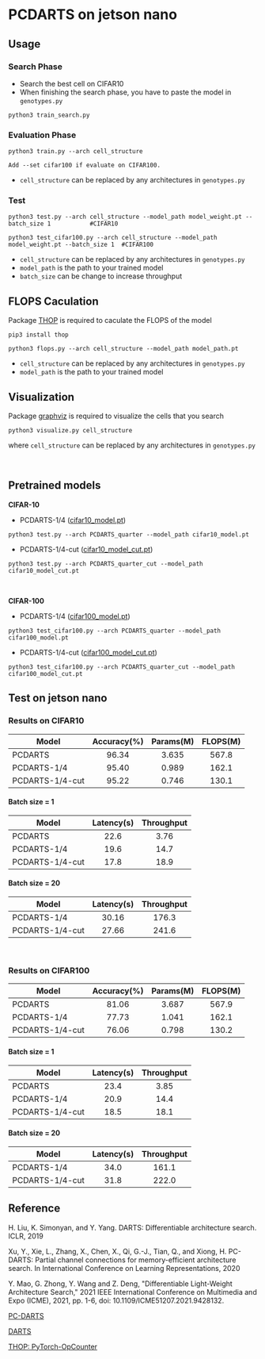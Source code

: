 # PCDARTS on jetson nano

## Usage
### Search Phase
- Search the best cell on CIFAR10
- When finishing the search phase, you have to paste the model in `genotypes.py`
```
python3 train_search.py
```

### Evaluation Phase
```
python3 train.py --arch cell_structure

Add --set cifar100 if evaluate on CIFAR100.
```
- `cell_structure` can be replaced by any architectures in `genotypes.py`

### Test
```
python3 test.py --arch cell_structure --model_path model_weight.pt --batch_size 1           #CIFAR10

python3 test_cifar100.py --arch cell_structure --model_path model_weight.pt --batch_size 1  #CIFAR100
```
- `cell_structure` can be replaced by any architectures in `genotypes.py`
- `model_path` is the path to your trained model
- `batch_size` can be change to increase throughput


## FLOPS Caculation
Package [THOP](https://github.com/Lyken17/pytorch-OpCounter) is required to caculate the FLOPS of the model
```
pip3 install thop
```
```
python3 flops.py --arch cell_structure --model_path model_path.pt
```
- `cell_structure` can be replaced by any architectures in `genotypes.py`
- `model_path` is the path to your trained model




## Visualization
Package [graphviz](https://graphviz.readthedocs.io/en/stable/index.html) is required to visualize the cells that you search
```
python3 visualize.py cell_structure
```
where `cell_structure` can be replaced by any architectures in `genotypes.py`


<br />

## Pretrained models
**CIFAR-10** 
- PCDARTS-1/4 ([cifar10_model.pt](https://drive.google.com/file/d/1IAJ43zyFcyUZcef3sAX6vyUhUX7_Xs0v/view?usp=sharing))
```
python3 test.py --arch PCDARTS_quarter --model_path cifar10_model.pt
```
- PCDARTS-1/4-cut ([cifar10_model_cut.pt](https://drive.google.com/file/d/1sX3-EOAONXEe3CeA5dE9qv-Ml41_-GMu/view?usp=sharing))
```
python3 test.py --arch PCDARTS_quarter_cut --model_path cifar10_model_cut.pt
```

<br />

**CIFAR-100** 
- PCDARTS-1/4 ([cifar100_model.pt](https://drive.google.com/file/d/1MFCK-VY_Knn3PqQ-0J8JbsISEaOQSIDU/view?usp=sharing))
```
python3 test_cifar100.py --arch PCDARTS_quarter --model_path cifar100_model.pt
```
- PCDARTS-1/4-cut ([cifar100_model_cut.pt](https://drive.google.com/file/d/1pxKi_mWnfY5nbQczWBhqdmzUbXiUBOd0/view?usp=sharing))
```
python3 test_cifar100.py --arch PCDARTS_quarter_cut --model_path cifar100_model_cut.pt
```






## Test on jetson nano

### Results on CIFAR10
Model | Accuracy(%) | Params(M) | FLOPS(M)
--- | :---: | :---: | :---: 
PCDARTS | 96.34 | 3.635 | 567.8
PCDARTS-1/4 | 95.40 | 0.989 | 162.1
PCDARTS-1/4-cut | 95.22 | 0.746 | 130.1

#### Batch size = 1
Model | Latency(s) | Throughput
--- | :---: | :---: 
PCDARTS | 22.6 | 3.76
PCDARTS-1/4 | 19.6 | 14.7
PCDARTS-1/4-cut | 17.8 | 18.9

#### Batch size = 20
Model | Latency(s) | Throughput
--- | :---: | :---: 
PCDARTS-1/4 | 30.16 | 176.3
PCDARTS-1/4-cut | 27.66 | 241.6

<br />

### Results on CIFAR100
Model | Accuracy(%) | Params(M) | FLOPS(M)
--- | :---: | :---: | :---: 
PCDARTS | 81.06 | 3.687 | 567.9
PCDARTS-1/4 | 77.73 | 1.041 | 162.1
PCDARTS-1/4-cut | 76.06 | 0.798 | 130.2

#### Batch size = 1
Model | Latency(s) | Throughput
--- | :---: | :---: 
PCDARTS | 23.4 | 3.85
PCDARTS-1/4 | 20.9 | 14.4
PCDARTS-1/4-cut | 18.5 | 18.1

#### Batch size = 20
Model | Latency(s) | Throughput
--- | :---: | :---: 
PCDARTS-1/4 | 34.0 | 161.1
PCDARTS-1/4-cut | 31.8 | 222.0








   
   
   
   







## Reference
H. Liu, K. Simonyan, and Y. Yang. DARTS: Differentiable architecture  search. ICLR, 2019

Xu, Y., Xie, L., Zhang, X., Chen, X., Qi, G.-J., Tian, Q., and Xiong, H. PC-DARTS: Partial channel connections for memory-efficient architecture search. In International Conference on Learning Representations, 2020 

Y. Mao, G. Zhong, Y. Wang and Z. Deng, "Differentiable Light-Weight Architecture Search," 2021 IEEE International Conference on Multimedia and Expo (ICME), 2021, pp. 1-6, doi: 10.1109/ICME51207.2021.9428132.

[PC-DARTS](https://github.com/yuhuixu1993/PC-DARTS)

[DARTS](https://github.com/quark0/darts)

[THOP: PyTorch-OpCounter](https://github.com/Lyken17/pytorch-OpCounter)

